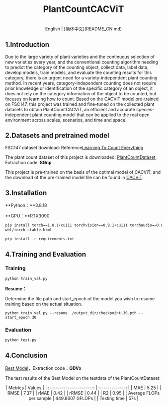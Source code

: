 <p align="center">
    <h1 align="center">PlantCountCACViT</h1>
</p>

<br>
<div align="center">
English | [简体中文](README_CN.md)
</div>

## 1.Introduction

Due to the large variety of plant varieties and the continuous selection of new varieties every year, and the conventional counting algorithm needing to predict the category of the counting object, collect data, label data, develop models, train models, and evaluate the counting results for this category, there is an urgent need for a variety-independent plant counting method. In recent years, category-independent counting does not require prior knowledge or identification of the specific category of an object, it does not rely on the category information of the object to be counted, but focuses on learning how to count. Based on the CACViT model pre-trained on FSC147, this project was trained and fine-tuned on the collected plant datasets to obtain PlantCountCACViT, an efficient and accurate species-independent plant counting model that can be applied to the real open environment across scales, scenarios, and time and space.

## 2.Datasets and pretrained model

FSC147 dataset download: Reference<a href="https://github.com/cvlab-stonybrook/LearningToCountEverything/tree/master" title="Learning To Count Everything">Learning To Count Everything</a>

The plant count dataset of this project is downloaded: <a href="https://pan.quark.cn/s/76cec041ff98" title="PlantCountDataset">PlantCountDataset,</a> Extraction code: **8Gnp**

This project is pre-trained on the basis of the optimal model of CACViT, and the download of the pre-trained model file can be found in <a href="https://github.com/Xu3XiWang/CACViT-AAAI24" title="CACViT">CACViT</a>.

## 3.Installation

**Python：**3.8.18

**GPU：**RTX3090

```bash
pip install torch==1.8.1+cu111 torchvision==0.9.1+cu111 torchaudio==0.8.1 -f https://download.pytorch.org/
whl/torch_stable.html
```

```
pip install -r requirements.txt
```

## 4.Training and Evaluation

### Training

```bash
python train_val.py
```

**Resume：**

Determine the file path and start_epoch of the model you wish to resume training based on the actual situation.

```
python train_val.py --resume ./output_dir/checkpoint-30.pth --start_epoch 30
```

### Evaluation

```bash
python test.py
```

## 4.Conclusion

<a href="https://pan.quark.cn/s/aaa63b751b19" title="Best Model">Best Model</a>，Extraction code：**QDVx**

The test results of the Best Model on the testdata of the PlantCountDataset:
<div align="center">
|         Metrics          |     Values      |
| :----------------------: | :-------------: |
|           MAE            |      5.25       |
|           RMSE           |      7.37       |
|           rMAE           |      0.42       |
|          rRMSE           |      0.44       |
|            R2            |      0.95       |
| Average FLOPs per sample | 449.8607 GFLOPs |
|       Testing time       |       57s       |
</div>
